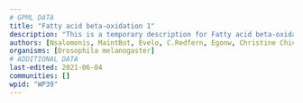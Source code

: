 ```yaml
---
# GPML DATA
title: "Fatty acid beta-oxidation 1"
description: "This is a temporary description for Fatty acid beta-oxidation 1"
authors: [Nsalomonis, MaintBot, Evelo, C.Redfern, Egonw, Christine Chichester, Eweitz, Mkutmon]
organisms: [Drosophila melanogaster]
# ADDITIONAL DATA
last-edited: 2021-06-04
communities: []
wpid: "WP39"
---
```

